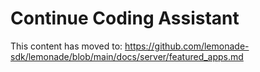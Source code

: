 # Continue Coding Assistant

This content has moved to: https://github.com/lemonade-sdk/lemonade/blob/main/docs/server/featured_apps.md